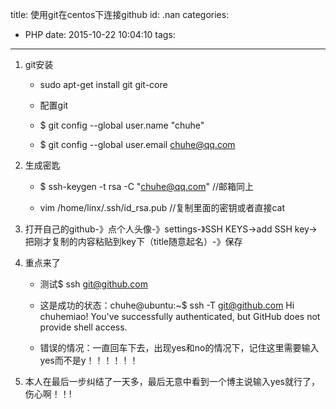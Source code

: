 title: 使用git在centos下连接github
id: .nan
categories:
  - PHP
date: 2015-10-22 10:04:10
tags:
---

1.  git安装

    * sudo apt-get install git git-core

    * 配置git

    * $ git config --global user.name &quot;chuhe&quot;

    * $ git config --global user.email chuhe@qq.com
2.  生成密匙

    * $ ssh-keygen -t rsa -C &quot;chuhe@qq.com&quot; //邮箱同上

    * vim /home/linx/.ssh/id_rsa.pub //复制里面的密钥或者直接cat
3.  打开自己的github-》点个人头像-》settings-》SSH  KEYS-&gt;add SSH key-&gt;把刚才复制的内容粘贴到key下（title随意起名）-》保存
4.  重点来了

    * 测试$ ssh git@github.com

    * 这是成功的状态：chuhe@ubuntu:~$ ssh -T git@github.com  Hi chuhemiao! You've successfully authenticated, but GitHub does not provide shell access.

    * 错误的情况：一直回车下去，出现yes和no的情况下，记住这里需要输入yes而不是y！！！！！！
5.  本人在最后一步纠结了一天多，最后无意中看到一个博主说输入yes就行了，伤心啊！！!